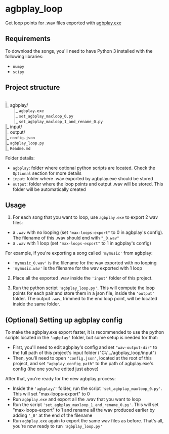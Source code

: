 # agbplay_loop
Get loop points for .wav files exported with [agbplay.exe](https://github.com/ipatix/agbplay)

## Requirements
To download the songs, you'll need to have Python 3 installed with the following libraries:
* `numpy`
* `scipy`

## Project structure
.  
|_ agbplay/  
  |_ `agbplay.exe`  
  |_ `set_agbplay_maxloop_0.py`  
  |_ `set_agbplay_maxloop_1_and_rename_0.py`  
|_ input/  
|_ output/  
|_ `config.json`  
|_ `agbplay_loop.py`  
|_ `Readme.md`  

Folder details:
* `agbplay`: folder where optional python scripts are located. Check the `Optional` section for more details
* `input`: folder where .wav exported by agbplay.exe should be stored
* `output`: folder where the loop points and output .wav will be stored. This folder will be automatically created

## Usage
1) For each song that you want to loop, use `agbplay.exe` to export 2 wav files:
 - a `.wav` with no looping (set `"max-loops-export"` to 0 in agbplay's config). The filename of this .wav should end with `"_0.wav"`  
 - a `.wav` with 1 loop (set `"max-loops-export"` to 1 in agbplay's config)  

For example, if you're exporting a song called `'mymusic'` from agbplay:
 - `'mymusic_0.wav'` is the filename for the wav exported with no looping  
 - `'mymusic.wav'` is the filename for the wav exported with 1 loop 

2) Place all the exported .wav inside the `'input'` folder of this project.  

3) Run the python script `'agbplay_loop.py'`. This will compute the loop points for each pair and store them in a json file, inside the `'output'` folder. The output `.wav`, trimmed to the end loop point, will be located inside the same folder.

## (Optional) Setting up agbplay config
To make the agbplay.exe export faster, it is recommended to use the python scripts located in the `'agbplay'` folder, but some setup is needed for that:
- First, you'll need to edit agbplay's config and set `"wav-output-dir"` to the full path of this project's input folder ("C:/.../agbplay_loop/input")  
- Then, you'll need to open `'config.json'`, located at the root of this project, and set `"agbplay_config_path"` to the path of agbplay.exe's config (the one you've edited just above)  

After that, you're ready for the new agbplay process:
- Inside the `'agbplay/'` folder, run the script `'set_agbplay_maxloop_0.py'`. This will set "max-loops-export" to 0  
- Run `agbplay.exe` and export all the .wav that you want to loop  
- Run the script `'set_agbplay_maxloop_1_and_rename_0.py'`. This will set "max-loops-export" to 1 and rename all the wav produced earlier by adding `'_0'` at the end of the filename  
- Run `agbplay.exe` again to export the same wav files as before. That's all, you're now ready to run `'agbplay_loop.py'`
